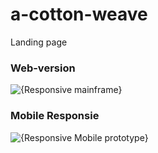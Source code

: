 # a-cotton-weave
Landing page

### Web-version 
![{Responsive mainframe}](https://github.com/user-attachments/assets/7249642b-4c18-45e2-b869-759566b7dc37)

### Mobile Responsie
![{Responsive Mobile prototype}](https://github.com/user-attachments/assets/3af80cf9-2572-4875-abe1-704688ac856a)

